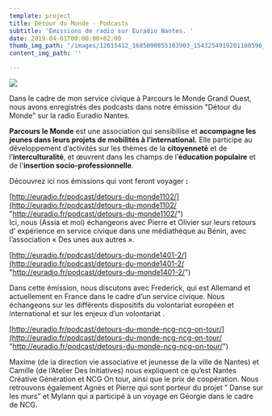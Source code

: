 ```yaml
---
template: project
title: Détour du Monde - Podcasts
subtitle: 'Emissions de radio sur Euradio Nantes. '
date: 2019-04-01T00:00:00+02:00
thumb_img_path: "/images/12615412_1685090855103903_1543254919201180596_o.jpg"
content_img_path: ''

---
```


![](/images/12615412_1685090855103903_1543254919201180596_o.jpg)

Dans le cadre de mon service civique à Parcours le Monde Grand Ouest, nous avons enregistrés des podcasts dans notre émission "Détour du Monde" sur la radio Euradio Nantes.   
  
**Parcours le Monde** est une association qui sensibilise et **accompagne les jeunes dans leurs projets de mobilités à l’international.** Elle participe au développement d’activités sur les thèmes de la **citoyenneté** et de l’**interculturalité**, et œuvrent dans les champs de l’**éducation populaire** et de l'**insertion socio-professionnelle**.

Découvrez ici nos émissions qui vont feront voyager **:**

[http://euradio.fr/podcast/detours-du-monde1102/](http://euradio.fr/podcast/detours-du-monde1102/ "http://euradio.fr/podcast/detours-du-monde1102/")  
Ici, nous (Assia et moi) échangeons avec Pierre et Olivier sur leurs retours d’ expérience en service civique dans une médiathèque au Bénin, avec l’association « Des unes aux autres ».

  
[http://euradio.fr/podcast/detours-du-monde1401-2/](http://euradio.fr/podcast/detours-du-monde1401-2/ "http://euradio.fr/podcast/detours-du-monde1401-2/")

Dans cette émission, nous discutons avec Frederick, qui est Allemand et actuellement en France dans le cadre d’un service civique. Nous échangeons sur  les différents dispositifs du volontariat européen et international et sur les enjeux d’un volontariat .

[http://euradio.fr/podcast/detours-du-monde-ncg-ncg-on-tour/](http://euradio.fr/podcast/detours-du-monde-ncg-ncg-on-tour/ "http://euradio.fr/podcast/detours-du-monde-ncg-ncg-on-tour/")

Maxime (de la direction vie associative et jeunesse  de la ville de Nantes) et Camille (de l’Atelier Des Initiatives) nous expliquent ce qu’est Nantes Créative Génération et NCG On tour, ainsi que le prix de coopération. Nous retrouvons également Agnès et Pierre qui sont porteur du projet ” Danse sur les murs” et Mylann qui a participé à un voyage en Géorgie dans le cadre de NCG.